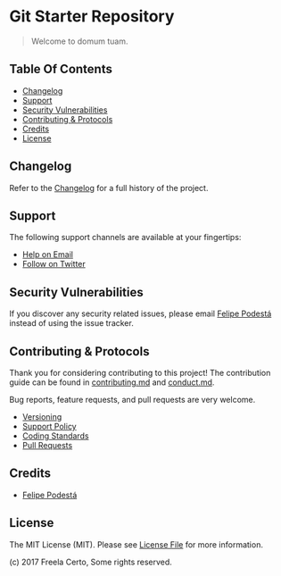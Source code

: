 # Git Starter Repository

> Welcome to domum tuam.

## Table Of Contents

- [Changelog](#changelog)
- [Support](#support)
- [Security Vulnerabilities](#security-vulnerabilities)
- [Contributing & Protocols](#contributing-protocols)
- [Credits](#credits)
- [License](#license)

## Changelog

Refer to the [Changelog](changelog.md) for a full history of the project.

## Support

The following support channels are available at your fingertips:

- [Help on Email](email)
- [Follow on Twitter](twitter)

## Security Vulnerabilities

If you discover any security related issues, please email [Felipe Podestá][email] instead of using the issue tracker.

## Contributing & Protocols

Thank you for considering contributing to this project! The contribution guide can be found in [contributing.md](contributing.md) and [conduct.md](conduct.md).

Bug reports, feature requests, and pull requests are very welcome.

- [Versioning](contributing.md#versioning)
- [Support Policy](contributing.md#support-policy)
- [Coding Standards](contributing.md#coding-standards)
- [Pull Requests](contributing.md#pull-requests)

## Credits

- [Felipe Podestá][author]

## License

The MIT License (MIT). Please see [License File](license.md) for more information.

(c) 2017 Freela Certo, Some rights reserved.

[author]:         <https://felipepodesta.com.br>
[twitter]: <https://twitter.com/felipepodesta>
[email]:   <mailto:contato@felipepodesta.com>